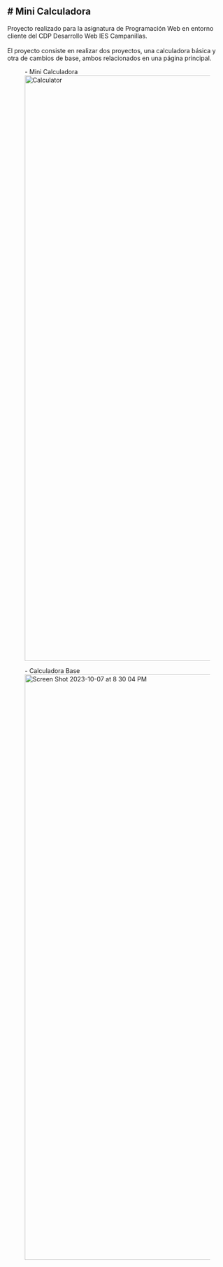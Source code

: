 <h2># Mini Calculadora</h2>

<p>
  Proyecto realizado para la asignatura de Programación Web en entorno cliente del CDP Desarrollo Web IES Campanillas.
  <br><br>
  El proyecto consiste en realizar dos proyectos, una calculadora básica y otra de cambios de base, ambos relacionados en una página principal.
</p>

<!-- Mini Calculadora -->
<figure>
  <figcaption>- Mini Calculadora</figcaption>
  <img width="1339" alt="Calculator" src="https://github.com/JkinDev/Calculator/assets/131248139/291040aa-6d84-41c8-9055-56ae0297607b">
</figure>

<!-- Calculadora Base -->
<figure>
  <figcaption>- Calculadora Base</figcaption>
  <img width="1339" alt="Screen Shot 2023-10-07 at 8 30 04 PM" src="https://github.com/JkinDev/Calculator/assets/131248139/c15fb11f-0446-4311-a4b8-67a6b1c4786b">
</figure>

